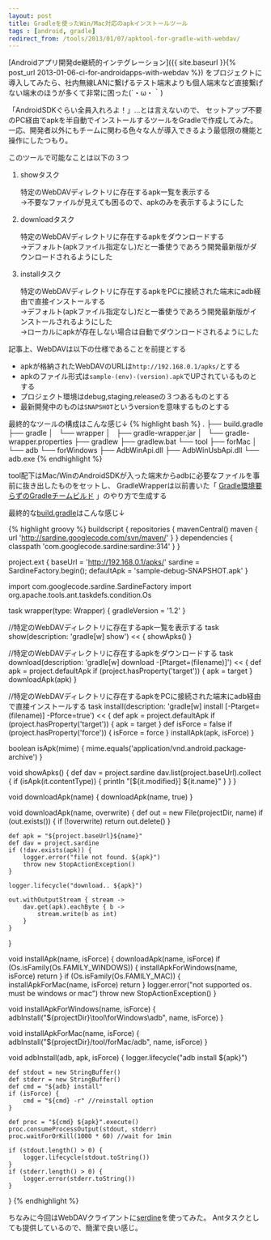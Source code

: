 ```yaml
---
layout: post
title: Gradleを使ったWin/Mac対応のapkインストールツール
tags : [android, gradle]
redirect_from: /tools/2013/01/07/apktool-for-gradle-with-webdav/
---
```


[Androidアプリ開発de継続的インテグレーション]({{ site.baseurl }}{% post_url 2013-01-06-ci-for-androidapps-with-webdav %})
をプロジェクトに導入してみたら、社内無線LANに繋げるテスト端末よりも個人端末など直接繋げない端末のほうが多くて非常に困った(´・ω・｀)

「AndroidSDKぐらい全員入れろよ！」…とは言えないので、
セットアップ不要のPC経由でapkを半自動でインストールするツールをGradleで作成してみた。
一応、開発者以外にもチームに関わる色々な人が導入できるよう最低限の機能と操作にしたつもり。


このツールで可能なことは以下の３つ

1. showタスク

	特定のWebDAVディレクトリに存在するapk一覧を表示する  
	→不要なファイルが見えても困るので、apkのみを表示するようにした

2. downloadタスク

	特定のWebDAVディレクトリに存在するapkをダウンロードする  
	→デフォルト(apkファイル指定なし)だと一番使うであろう開発最新版がダウンロードされるようにした

3. installタスク

	特定のWebDAVディレクトリに存在するapkをPCに接続された端末にadb経由で直接インストールする  
	→デフォルト(apkファイル指定なし)だと一番使うであろう開発最新版がインストールされるようにした  
	→ローカルにapkが存在しない場合は自動でダウンロードされるようにした

記事上、WebDAVは以下の仕様であることを前提とする

* apkが格納されたWebDAVのURLは`http://192.168.0.1/apks/`とする
* apkのファイル形式は`sample-(env)-(version).apk`でUPされているものとする
* プロジェクト環境はdebug,staging,releaseの３つあるものとする
* 最新開発中のものは`SNAPSHOT`というversionを意味するものとする


最終的なツールの構成はこんな感じ↓
{% highlight bash %}
.
├── build.gradle
├── gradle
│   └── wrapper
│       ├── gradle-wrapper.jar
│       └── gradle-wrapper.properties
├── gradlew
├── gradlew.bat
└── tool
    ├── forMac
    │   └── adb
    └── forWindows
        ├── AdbWinApi.dll
        ├── AdbWinUsbApi.dll
        └── adb.exe
{% endhighlight %}

tool配下はMac/WinのAndroidSDKが入った端末からadbに必要なファイルを事前に抜き出したものをセットし、
GradleWrapperは以前書いた「
[Gradle環境要らずのGradleチームビルド](/groovy/2013/01/04/gradle-wrapper/)
」のやり方で生成する


最終的な[build.gradle](https://gist.github.com/4518163)はこんな感じ↓

{% highlight groovy %}
buildscript {
    repositories {
        mavenCentral()
        maven {
        	url 'http://sardine.googlecode.com/svn/maven/'
        }
    }
    dependencies {
        classpath 'com.googlecode.sardine:sardine:314'
    }
}

project.ext {
	baseUrl = 'http://192.168.0.1/apks/'
	sardine = SardineFactory.begin();
	defaultApk = 'sample-debug-SNAPSHOT.apk'
}

import com.googlecode.sardine.SardineFactory
import org.apache.tools.ant.taskdefs.condition.Os

task wrapper(type: Wrapper) {
  gradleVersion = '1.2'
}

//特定のWebDAVディレクトリに存在するapk一覧を表示する
task show(description: 'gradle[w] show') << {
	showApks()
}

//特定のWebDAVディレクトリに存在するapkをダウンロードする
task download(description: 'gradle[w] download -[Ptarget=(filename)]') << {
	def apk = project.defaultApk
	if (project.hasProperty('target')) {
		apk = target
	}
	downloadApk(apk)
}

//特定のWebDAVディレクトリに存在するapkをPCに接続された端末にadb経由で直接インストールする
task install(description: 'gradle[w] install [-Ptarget=(filename)] -Pforce=true') << {
	def apk = project.defaultApk
	if (project.hasProperty('target')) {
		apk = target
	}
	def isForce = false
	if (project.hasProperty('force')) {
		isForce = force
	}
	installApk(apk, isForce)
}

boolean isApk(mime) {
	mime.equals('application/vnd.android.package-archive')
}

void showApks() {
	def dav = project.sardine
	dav.list(project.baseUrl).collect {
		if (isApk(it.contentType)) {
			println "[${it.modified}] ${it.name}"
		}
	}
}

void downloadApk(name) {
	downloadApk(name, true)
}

void downloadApk(name, overwrite) {
	def out = new File(projectDir, name)
	if (out.exists()) {
		if (!overwrite) return
		out.delete()
	}

	def apk = "${project.baseUrl}${name}"
	def dav = project.sardine
	if (!dav.exists(apk)) {
		logger.error("file not found. ${apk}")
		throw new StopActionException()
	}

	logger.lifecycle("download.. ${apk}")

	out.withOutputStream { stream ->
		dav.get(apk).eachByte { b ->
        	stream.write(b as int)
    	}
	}
}

void installApk(name, isForce) {
	downloadApk(name, isForce)
	if (Os.isFamily(Os.FAMILY_WINDOWS)) {
		installApkForWindows(name, isForce)
		return
	}
	if (Os.isFamily(Os.FAMILY_MAC)) {
		installApkForMac(name, isForce)
		return
	}
	logger.error("not supported os. must be windows or mac")
	throw new StopActionException()
}

void installApkForWindows(name, isForce) {
	adbInstall("${projectDir}\\tool\\forWindows\\adb", name, isForce)
}

void installApkForMac(name, isForce) {
	adbInstall("${projectDir}/tool/forMac/adb", name, isForce)
}

void adbInstall(adb, apk, isForce) {
	logger.lifecycle("adb install ${apk}")

	def stdout = new StringBuffer()
	def stderr = new StringBuffer()
	def cmd = "${adb} install"
	if (isForce) {
		cmd = "${cmd} -r" //reinstall option
	}

	def proc = "${cmd} ${apk}".execute()
	proc.consumeProcessOutput(stdout, stderr)
	proc.waitForOrKill(1000 * 60) //wait for 1min

	if (stdout.length() > 0) {
		logger.lifecycle(stdout.toString())
	}
	if (stderr.length() > 0) {
		logger.error(stderr.toString())
	}
}
{% endhighlight %}

ちなみに今回はWebDAVクライアントに[serdine](http://code.google.com/p/sardine/)を使ってみた。
Antタスクとしても提供しているので、簡潔で良い感じ。
